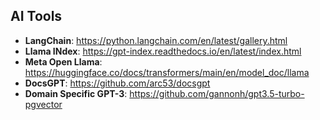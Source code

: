 **AI Tools**
-------------------------
  - **LangChain**: https://python.langchain.com/en/latest/gallery.html
  - **Llama INdex**: https://gpt-index.readthedocs.io/en/latest/index.html
  - **Meta Open Llama**: https://huggingface.co/docs/transformers/main/en/model_doc/llama
  - **DocsGPT**: https://github.com/arc53/docsgpt
  - **Domain Specific GPT-3**: https://github.com/gannonh/gpt3.5-turbo-pgvector
